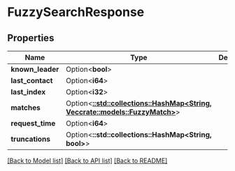 # FuzzySearchResponse

## Properties

| Name             | Type                                                                                        | Description | Notes      |
| ---------------- | ------------------------------------------------------------------------------------------- | ----------- | ---------- |
| **known_leader** | Option<**bool**>                                                                            |             | [optional] |
| **last_contact** | Option<**i64**>                                                                             |             | [optional] |
| **last_index**   | Option<**i32**>                                                                             |             | [optional] |
| **matches**      | Option<[**::std::collections::HashMap<String, Vec<crate::models::FuzzyMatch>>**](array.md)> |             | [optional] |
| **request_time** | Option<**i64**>                                                                             |             | [optional] |
| **truncations**  | Option<**::std::collections::HashMap<String, bool>**>                                       |             | [optional] |

[[Back to Model list]](../README.md#documentation-for-models)
[[Back to API list]](../README.md#documentation-for-api-endpoints)
[[Back to README]](../README.md)
